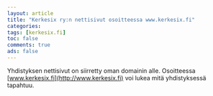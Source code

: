 ```yaml
--- 
layout: article 
title: "Kerkesix ry:n nettisivut osoitteessa www.kerkesix.fi" 
categories: 
tags: [kerkesix.fi]
toc: false 
comments: true 
ads: false 
--- 
```


Yhdistyksen nettisivut on siirretty oman domainin alle. Osoitteessa
[www.kerkesix.fi](http://www.kerkesix.fi) voi lukea mitä yhdistyksessä
tapahtuu.

